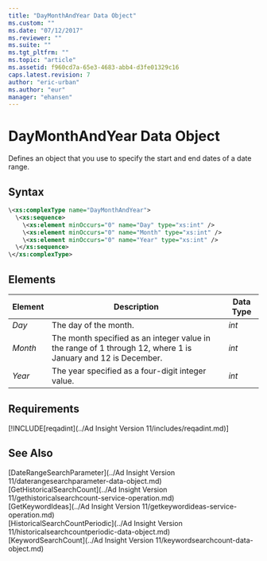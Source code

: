 ```yaml
---
title: "DayMonthAndYear Data Object"
ms.custom: ""
ms.date: "07/12/2017"
ms.reviewer: ""
ms.suite: ""
ms.tgt_pltfrm: ""
ms.topic: "article"
ms.assetid: f960cd7a-65e3-4683-abb4-d3fe01329c16
caps.latest.revision: 7
author: "eric-urban"
ms.author: "eur"
manager: "ehansen"
---
```

# DayMonthAndYear Data Object
Defines an object that you use to specify the start and end dates of a date range.

## Syntax

```xml
\<xs:complexType name="DayMonthAndYear">
  \<xs:sequence>
    \<xs:element minOccurs="0" name="Day" type="xs:int" />
    \<xs:element minOccurs="0" name="Month" type="xs:int" />
    \<xs:element minOccurs="0" name="Year" type="xs:int" />
  \</xs:sequence>
\</xs:complexType>
```

## <a name="Elements"></a>Elements

|Element|Description|Data Type|
|-----------|---------------|-------------|
|*Day*|The day of the month.|*int*|
|*Month*|The month specified as an integer value in the range of 1 through 12, where 1 is January and 12 is December.|*int*|
|*Year*|The year specified as a four-digit integer value.|*int*|

## Requirements
[!INCLUDE[reqadint](../Ad Insight Version 11/includes/reqadint.md)]
## See Also
[DateRangeSearchParameter](../Ad Insight Version 11/daterangesearchparameter-data-object.md)  
[GetHistoricalSearchCount](../Ad Insight Version 11/gethistoricalsearchcount-service-operation.md)  
[GetKeywordIdeas](../Ad Insight Version 11/getkeywordideas-service-operation.md)  
[HistoricalSearchCountPeriodic](../Ad Insight Version 11/historicalsearchcountperiodic-data-object.md)  
[KeywordSearchCount](../Ad Insight Version 11/keywordsearchcount-data-object.md)  

